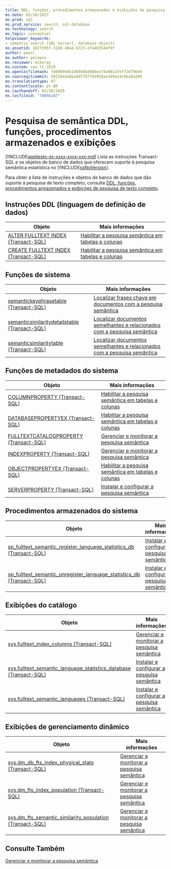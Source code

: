 ```yaml
---
title: DDL, funções, procedimentos armazenados e exibições da pesquisa semântica
ms.date: 03/20/2017
ms.prod: sql
ms.prod_service: search, sql-database
ms.technology: search
ms.topic: conceptual
helpviewer_keywords:
- semantic search [SQL Server], database objects
ms.assetid: 182f395f-3168-48a4-b723-ef4403544f9f
author: pmasl
ms.author: pelopes
ms.reviewer: mikeray
ms.custom: seo-lt-2019
ms.openlocfilehash: fd69090db106894bd686ee74a801afeff2d79649
ms.sourcegitcommit: 58158eda0aa0d7f87f9d958ae349a14c0ba8a209
ms.translationtype: HT
ms.contentlocale: pt-BR
ms.lasthandoff: 03/30/2020
ms.locfileid: "74056107"
---
```

# <a name="semantic-search-ddl-functions-stored-procedures-and-views"></a>Pesquisa de semântica DDL, funções, procedimentos armazenados e exibições
[!INCLUDE[appliesto-ss-xxxx-xxxx-xxx-md](../../includes/appliesto-ss-xxxx-xxxx-xxx-md.md)]
  Lista as instruções Transact-SQL e os objetos de banco de dados que oferecem suporte à pesquisa semântica estatística no [!INCLUDE[ssNoVersion](../../includes/ssnoversion-md.md)].  
  
 Para obter a lista de instruções e objetos de banco de dados que dão suporte à pesquisa de texto completo, consulte [DDL, funções, procedimentos armazenados e exibições de pesquisa de texto completo](../../relational-databases/search/full-text-search-ddl-functions-stored-procedures-and-views.md).  
  
##  <a name="data-definition-language-ddl-statements"></a><a name="ddl"></a> Instruções DDL (linguagem de definição de dados)  
  
|Objeto|Mais informações|  
|------------|----------------------|  
|[ALTER FULLTEXT INDEX &#40;Transact-SQL&#41;](../../t-sql/statements/alter-fulltext-index-transact-sql.md)|[Habilitar a pesquisa semântica em tabelas e colunas](../../relational-databases/search/enable-semantic-search-on-tables-and-columns.md)|  
|[CREATE FULLTEXT INDEX &#40;Transact-SQL&#41;](../../t-sql/statements/create-fulltext-index-transact-sql.md)|[Habilitar a pesquisa semântica em tabelas e colunas](../../relational-databases/search/enable-semantic-search-on-tables-and-columns.md)|  
  
##  <a name="system-functions"></a><a name="func"></a> Funções de sistema  
  
|Objeto|Mais informações|  
|------------|----------------------|  
|[semantickeyphrasetable &#40;Transact-SQL&#41;](../../relational-databases/system-functions/semantickeyphrasetable-transact-sql.md)|[Localizar frases chave em documentos com a pesquisa semântica](../../relational-databases/search/find-key-phrases-in-documents-with-semantic-search.md)|  
|[semanticsimilaritydetailstable &#40;Transact-SQL&#41;](../../relational-databases/system-functions/semanticsimilaritydetailstable-transact-sql.md)|[Localizar documentos semelhantes e relacionados com a pesquisa semântica](../../relational-databases/search/find-similar-and-related-documents-with-semantic-search.md)|  
|[semanticsimilaritytable &#40;Transact-SQL&#41;](../../relational-databases/system-functions/semanticsimilaritytable-transact-sql.md)|[Localizar documentos semelhantes e relacionados com a pesquisa semântica](../../relational-databases/search/find-similar-and-related-documents-with-semantic-search.md)|  
  
##  <a name="system-metadata-functions"></a><a name="meta"></a> Funções de metadados do sistema  
  
|Objeto|Mais informações|  
|------------|----------------------|  
|[COLUMNPROPERTY &#40;Transact-SQL&#41;](../../t-sql/functions/columnproperty-transact-sql.md)|[Habilitar a pesquisa semântica em tabelas e colunas](../../relational-databases/search/enable-semantic-search-on-tables-and-columns.md)|  
|[DATABASEPROPERTYEX &#40;Transact-SQL&#41;](../../t-sql/functions/databasepropertyex-transact-sql.md)|[Habilitar a pesquisa semântica em tabelas e colunas](../../relational-databases/search/enable-semantic-search-on-tables-and-columns.md)|  
|[FULLTEXTCATALOGPROPERTY &#40;Transact-SQL&#41;](../../t-sql/functions/fulltextcatalogproperty-transact-sql.md)|[Gerenciar e monitorar a pesquisa semântica](../../relational-databases/search/manage-and-monitor-semantic-search.md)|  
|[INDEXPROPERTY &#40;Transact-SQL&#41;](../../t-sql/functions/indexproperty-transact-sql.md)|[Gerenciar e monitorar a pesquisa semântica](../../relational-databases/search/manage-and-monitor-semantic-search.md)|  
|[OBJECTPROPERTYEX &#40;Transact-SQL&#41;](../../t-sql/functions/objectpropertyex-transact-sql.md)|[Habilitar a pesquisa semântica em tabelas e colunas](../../relational-databases/search/enable-semantic-search-on-tables-and-columns.md)|  
|[SERVERPROPERTY &#40;Transact-SQL&#41;](../../t-sql/functions/serverproperty-transact-sql.md)|[Instalar e configurar a pesquisa semântica](../../relational-databases/search/install-and-configure-semantic-search.md)|  
  
##  <a name="system-stored-procedures"></a><a name="sproc"></a> Procedimentos armazenados do sistema  
  
|Objeto|Mais informações|  
|------------|----------------------|  
|[sp_fulltext_semantic_register_language_statistics_db &#40;Transact-SQL&#41;](../../relational-databases/system-stored-procedures/sp-fulltext-semantic-register-language-statistics-db-transact-sql.md)|[Instalar e configurar a pesquisa semântica](../../relational-databases/search/install-and-configure-semantic-search.md)|  
|[sp_fulltext_semantic_unregister_language_statistics_db &#40;Transact-SQL&#41;](../../relational-databases/system-stored-procedures/sp-fulltext-semantic-unregister-language-statistics-db-transact-sql.md)|[Instalar e configurar a pesquisa semântica](../../relational-databases/search/install-and-configure-semantic-search.md)|  
  
##  <a name="catalog-views"></a><a name="cv"></a> Exibições do catálogo  
  
|Objeto|Mais informações|  
|------------|----------------------|  
|[sys.fulltext_index_columns &#40;Transact-SQL&#41;](../../relational-databases/system-catalog-views/sys-fulltext-index-columns-transact-sql.md)|[Gerenciar e monitorar a pesquisa semântica](../../relational-databases/search/manage-and-monitor-semantic-search.md)|  
|[sys.fulltext_semantic_language_statistics_database &#40;Transact-SQL&#41;](../../relational-databases/system-catalog-views/sys-fulltext-semantic-language-statistics-database-transact-sql.md)|[Instalar e configurar a pesquisa semântica](../../relational-databases/search/install-and-configure-semantic-search.md)|  
|[sys.fulltext_semantic_languages &#40;Transact-SQL&#41;](../../relational-databases/system-catalog-views/sys-fulltext-semantic-languages-transact-sql.md)|[Instalar e configurar a pesquisa semântica](../../relational-databases/search/install-and-configure-semantic-search.md)|  
  
##  <a name="dynamic-management-views"></a><a name="dmv"></a> Exibições de gerenciamento dinâmico  
  
|Objeto|Mais informações|  
|------------|----------------------|  
|[sys.dm_db_fts_index_physical_stats &#40;Transact-SQL&#41;](../../relational-databases/system-dynamic-management-views/sys-dm-db-fts-index-physical-stats-transact-sql.md)|[Gerenciar e monitorar a pesquisa semântica](../../relational-databases/search/manage-and-monitor-semantic-search.md)|  
|[sys.dm_fts_index_population &#40;Transact-SQL&#41;](../../relational-databases/system-dynamic-management-views/sys-dm-fts-index-population-transact-sql.md)|[Gerenciar e monitorar a pesquisa semântica](../../relational-databases/search/manage-and-monitor-semantic-search.md)|  
|[sys.dm_fts_semantic_similarity_population &#40;Transact-SQL&#41;](../../relational-databases/system-dynamic-management-views/sys-dm-fts-semantic-similarity-population-transact-sql.md)|[Gerenciar e monitorar a pesquisa semântica](../../relational-databases/search/manage-and-monitor-semantic-search.md)|  
  
## <a name="see-also"></a>Consulte Também  
 [Gerenciar e monitorar a pesquisa semântica](../../relational-databases/search/manage-and-monitor-semantic-search.md)  
  
  
